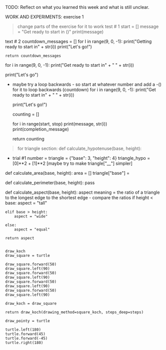 TODO: Reflect on what you learned this week and what is still unclear.

WORK AND EXPERIMENTS:
exercise 1 
> change parts of the exercise for it to work 
test # 1
start = [] 
message = "Get ready to start in ()" 
print(message) 

text # 2
countdown_messages = []
    for I in range(9, 0, -1):
        print("Getting ready to start in" + str(i))
    print("Let's go!")

    return countdown_messages

for i in range(9, 0, -1):
  print("Get ready to start in" + " " + str(i))
  
print("Let's go")

- maybe try a loop backwards - so start at whatever number and add a -() 
for it to loop backwards (countdown)
    for i in range(9, 0, -1):
        print("Get ready to start in" + " " + str(i))
        
    print("Let's go!")

    counting = []

    for i in range(start, stop) 
        print(message, str(i))
    print(completion_message)

    return counting


> for triangle section: 
def calculate_hypotenuse(base, height):
- trial #1 
    number = 
    triangle = {"base": 3, "height": 4}
    triangle_hypo = [0]**2 + [1]**2
    [maybe try to make triangle["__"] simpler]


def calculate_area(base, height):
    area = []
    triangle["base"] = 
    

def calculate_perimeter(base, height):
    pass


def calculate_aspect(base, height):
    aspect meaning = the ratio of a triangle to the longest edge to the shortest edge 
    - compare the ratios 
     if height < base:
        aspect = "tall"
    
    elif base > height:
        aspect = "wide"
    
    else:
        aspect = "equal"

    return aspect 

    
    draw_koch 
    draw_square = turtle 

    draw_square.forward(50)
    draw_square.left(90)
    draw_square.forward(50)
    draw_square.left(90)
    draw_square.forward(50)
    draw_square.left(90)
    draw_square.forward(50)
    draw_square.left(90)

    draw_koch = draw_square 

    return draw_koch(drawing_method=square_koch, steps_deep=steps)

    draw_pointy = turtle 

    turtle.left(180)
    turtle.forward(45)
    turtle.forward(-45)
    turtle.right(180)
